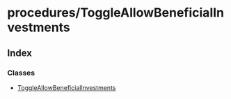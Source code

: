 # procedures/ToggleAllowBeneficialInvestments

## Index

### Classes

* [ToggleAllowBeneficialInvestments]()

